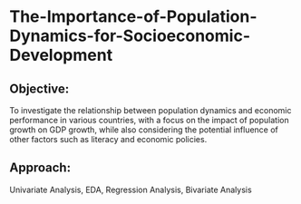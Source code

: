 # The-Importance-of-Population-Dynamics-for-Socioeconomic-Development

## Objective: 

To investigate the relationship between population dynamics and economic performance in various countries, with a focus on the impact of population growth on GDP growth, while also considering the potential influence of other factors such as literacy and economic policies.

## Approach: 

Univariate Analysis, EDA, Regression Analysis, Bivariate Analysis
